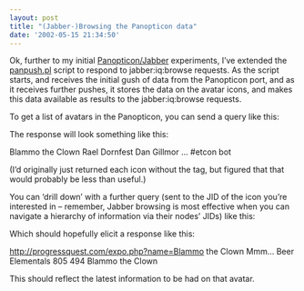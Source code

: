 ```yaml
---
layout: post
title: "(Jabber-)Browsing the Panopticon data"
date: '2002-05-15 21:34:50'
---
```



Ok, further to my initial [Panopticon/Jabber](http://www.pipetree.com/qmacro/blog/2002/05/the-panopticon/) experiments, I’ve extended the [panpush.pl](http://www.pipetree.com.wstub.archive.org/%7Edj/panpush.pl) script to respond to jabber:iq:browse requests. As the script starts, and receives the initial gush of data from the Panopticon port, and as it receives further pushes, it stores the data on the avatar icons, and makes this data available as results to the jabber:iq:browse requests.

To get a list of avatars in the Panopticon, you can send a query like this:

<span> <iq type='get' to='bot@gnu.mine.nu/panopticon' id='b1'> <query xmlns='jabber:iq:browse'/> </iq> </span>

The response will look something like this:

<span> <iq type='result' from='bot@gnu.mine.nu/panopticon' to='dj@gnu.mine.nu/home' id='b1'> <panopticon xmlns='jabber:iq:browse' jid='bot@gnu.mine.nu/panopticon' name='The Panopticon'> <icon jid='bot@gnu.mine.nu/panopticon/2b8bf6a9e9a173f95f27ae1a8d6fb2f4'> <name>Blammo the Clown</name> </icon> <icon jid='bot@gnu.mine.nu/panopticon/3ab6c14732e8937cf26db26755c4aae7'> <name>Rael Dornfest</name> </icon> <icon jid='bot@gnu.mine.nu/panopticon/47e48c975621bf43fc81622265d47a31'> <name>Dan Gillmor</name> </icon> ... <icon jid='bot@gnu.mine.nu/panopticon/deedbeef'> <name>#etcon bot</name> </icon> </panopticon> </iq> </span>

(I’d originally just returned each icon without the <name/> tag, but figured that that would probably be less than useful.)

You can ‘drill down’ with a further query (sent to the JID of the icon you’re interested in – remember, Jabber browsing is most effective when you can navigate a hierarchy of information via their nodes’ JIDs) like this:

<span> <iq type='get' id='b2' to='bot@gnu.mine.nu/panopticon/2b8bf6a9e9a173f95f27ae1a8d6fb2f4'> <query xmlns='jabber:iq:browse'/> </iq> </span>

Which should hopefully elicit a response like this:

<span> <iq type='result' to='dj@gnu.mine.nu/home' id='b2' from='bot@gnu.mine.nu/panopticon/2b8bf6a9e9a173f95f27ae1a8d6fb2f4'> <icon xmlns='jabber:iq:browse' jid='bot@gnu.mine.nu/panopticon/2b8bf6a9e9a173f95f27ae1a8d6fb2f4' id='2b8bf6a9e9a173f95f27ae1a8d6fb2f4'> <url>http://progressquest.com/expo.php?name=Blammo the Clown</url> <text>Mmm... Beer Elementals</text> <x>805</x> <y>494</y> <name>Blammo the Clown</name> </icon> </iq> </span>

This should reflect the latest information to be had on that avatar.


